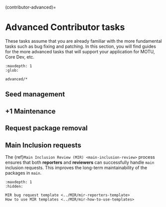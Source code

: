 (contributor-advanced)=
# Advanced Contributor tasks

These tasks assume that you are already familiar with the more fundamental
tasks such as bug fixing and patching. In this section, you will find guides
for the more advanced tasks that will support your application for MOTU, Core
Dev, etc.

```{toctree}
:maxdepth: 1
:glob:

advanced/*
```
## Seed management


## +1 Maintenance


## Request package removal


## Main Inclusion requests

The {ref}`Main Inclusion Review (MIR) <main-inclusion-review>` process ensures
that both **reporters** and **reviewers** can successfully handle `main`
inclusion requests. This improves the long-term maintainability of the packages 
in `main`.

```{toctree}
:maxdepth: 1
:hidden:

MIR bug request template <../MIR/mir-reporters-template>
How to use MIR templates <../MIR/mir-how-to-use-templates>
```





